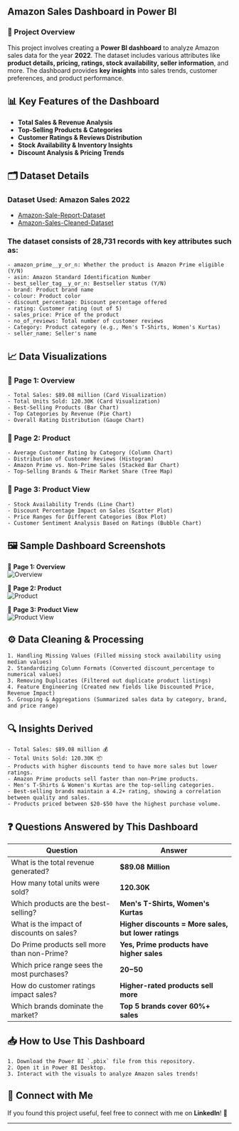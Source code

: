 ## Amazon Sales Dashboard in Power BI  

### 📌 Project Overview  
This project involves creating a **Power BI dashboard** to analyze Amazon sales data for the year **2022**. The dataset includes various attributes like **product details, pricing, ratings, stock availability, seller information**, and more. The dashboard provides **key insights** into sales trends, customer preferences, and product performance.  

## 📊 Key Features of the Dashboard  
- **Total Sales & Revenue Analysis**  
- **Top-Selling Products & Categories**  
- **Customer Ratings & Reviews Distribution**  
- **Stock Availability & Inventory Insights**  
- **Discount Analysis & Pricing Trends**  

## 🗂️ Dataset Details  
### **Dataset Used: Amazon Sales 2022**  
- <a href ="https://github.com/DipanjanBasak-git/Amazon-Sales-Dashboard-PowerBI/blob/main/Amazon%20Sale%20Report%20-%20YT.xlsx">Amazon-Sale-Report-Dataset</a>
- <a href ="https://github.com/DipanjanBasak-git/Amazon-Sales-Dashboard-PowerBI/blob/main/compressed_data.csv.gz">Amazon-Sales-Cleaned-Dataset</a>

### The dataset consists of **28,731 records** with key attributes such as:  

```
- amazon_prime__y_or_n: Whether the product is Amazon Prime eligible (Y/N)
- asin: Amazon Standard Identification Number
- best_seller_tag__y_or_n: Bestseller status (Y/N)
- brand: Product brand name
- colour: Product color
- discount_percentage: Discount percentage offered
- rating: Customer rating (out of 5)
- sales_price: Price of the product
- no_of_reviews: Total number of customer reviews
- Category: Product category (e.g., Men's T-Shirts, Women's Kurtas)
- seller_name: Seller's name
```

## 📈 Data Visualizations  
### 🔹 **Page 1: Overview**  
```
- Total Sales: $89.08 million (Card Visualization)
- Total Units Sold: 120.30K (Card Visualization)
- Best-Selling Products (Bar Chart)
- Top Categories by Revenue (Pie Chart)
- Overall Rating Distribution (Gauge Chart)
```

### 🔹 **Page 2: Product**  
```
- Average Customer Rating by Category (Column Chart)
- Distribution of Customer Reviews (Histogram)
- Amazon Prime vs. Non-Prime Sales (Stacked Bar Chart)
- Top-Selling Brands & Their Market Share (Tree Map)
```

### 🔹 **Page 3: Product View**  
```
- Stock Availability Trends (Line Chart)
- Discount Percentage Impact on Sales (Scatter Plot)
- Price Ranges for Different Categories (Box Plot)
- Customer Sentiment Analysis Based on Ratings (Bubble Chart)
```

## 🖼️ Sample Dashboard Screenshots  
📌 **Page 1: Overview**  
![Overview](./images/overview.png)  

📌 **Page 2: Product**  
![Product](./images/product.png)  

📌 **Page 3: Product View**  
![Product View](./images/product_view.png)  

## ⚙️ Data Cleaning & Processing  
```
1. Handling Missing Values (Filled missing stock availability using median values)
2. Standardizing Column Formats (Converted discount_percentage to numerical values)
3. Removing Duplicates (Filtered out duplicate product listings)
4. Feature Engineering (Created new fields like Discounted Price, Revenue Impact)
5. Grouping & Aggregations (Summarized sales data by category, brand, and price range)
```

## 🔍 Insights Derived  
```
- Total Sales: $89.08 million 💰
- Total Units Sold: 120.30K 📦
- Products with higher discounts tend to have more sales but lower ratings.
- Amazon Prime products sell faster than non-Prime products.
- Men's T-Shirts & Women's Kurtas are the top-selling categories.
- Best-selling brands maintain a 4.2+ rating, showing a correlation between quality and sales.
- Products priced between $20-$50 have the highest purchase volume.
```

## ❓ Questions Answered by This Dashboard  
| Question                                      | Answer |
|----------------------------------------------|--------|
| What is the total revenue generated?        | **$89.08 Million** |
| How many total units were sold?             | **120.30K** |
| Which products are the best-selling?        | **Men's T-Shirts, Women's Kurtas** |
| What is the impact of discounts on sales?   | **Higher discounts = More sales, but lower ratings** |
| Do Prime products sell more than non-Prime? | **Yes, Prime products have higher sales** |
| Which price range sees the most purchases?  | **$20-$50** |
| How do customer ratings impact sales?       | **Higher-rated products sell more** |
| Which brands dominate the market?          | **Top 5 brands cover 60%+ sales** |

## 📥 How to Use This Dashboard  
```
1. Download the Power BI `.pbix` file from this repository.
2. Open it in Power BI Desktop.
3. Interact with the visuals to analyze Amazon sales trends!
```

## 🤝 Connect with Me  
If you found this project useful, feel free to connect with me on **LinkedIn**! 🚀  

---  
